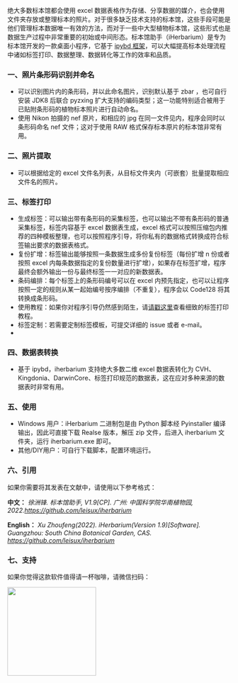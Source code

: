绝大多数标本馆都会使用 excel 数据表格作为存储、分享数据的媒介，也会使用文件夹存放或整理标本的照片。对于很多缺乏技术支持的标本馆，这些手段可能是他们管理标本数据唯一有效的方法，而对于一些中大型植物标本馆，这些形式也是数据生产过程中非常重要的初始或中间形态。标本馆助手（iHerbarium）是专为标本馆开发的一款桌面小程序，它基于 [ipybd 框架](https://github.com/leisux/ipybd)，可以大幅提高标本处理流程中诸如标签打印、数据整理、数据转化等工作的效率和品质。


### 一、照片条形码识别并命名

- 可以识别图片内的条形码，并以此命名图片，识别默认基于 zbar ，也可自行安装 JDK8 后联合 pyzxing 扩大支持的编码类型；这一功能特别适合被用于已贴附条形码的植物标本照片进行自动命名。
- 使用 Nikon 拍摄的 nef 原片，和相应的 jpg 在同一文件见内，程序会同时以条形码命名 nef 文件；这对于使用 RAW 格式保存标本原片的标本馆非常有用。

### 二、照片提取

- 可以根据给定的 excel 文件名列表，从目标文件夹内（可嵌套）批量提取相应文件名的照片。

### 三、标签打印

- 生成标签：可以输出带有条形码的采集标签，也可以输出不带有条形码的普通采集标签，标签内容基于 excel 数据表生成，excel 格式可以按照压缩包内推荐的四种模板整理，也可以按照程序引导，将你私有的数据格式转换成符合标签输出要求的数据表格式。
- 复份扩增：标签输出能够按照一条数据生成多份复份标签（每份扩增 n 份或者按照 excel 内每条数据指定的复份数量进行扩增），如果存在标签扩增，程序最终会额外输出一份与最终标签一一对应的新数据表。
- 条码编排：每个标签上的条形码编号可以在 excel 内预先指定，也可以让程序按照一定的规则从某一起始编号按序编排（不重复），程序会以 Code128 将其转换成条形码。
- 使用教程：如果你对程序引导仍然感到陌生，请[请戳这里](https://mp.weixin.qq.com/s/h4G32OU6Sh8ko1t6_f87FA)查看细致的标签打印教程。
- 标签定制：若需要定制标签模板，可提交详细的 issue 或者 e-mail。
- 

### 四、数据表转换

- 基于 ipybd，iherbarium 支持绝大多数二维 excel 数据表转化为 CVH、Kingdonia、DarwinCore、标签打印规范的数据表，这在应对多种来源的数据表时非常有用。

### 五、使用

- Windows 用户：iHerbarium 二进制包是由 Python 脚本经 Pyinstaller 编译输出，因此可直接下载 Realse 版本，解压 zip 文件，后进入 iherbarium 文件夹，运行 iherbarium.exe 即可。
- 其他/DIY用户：可自行下载脚本，配置环境运行。

### 六、引用

如果你需要将其发表在文献中，请使用以下参考格式：

**中文：**
*徐洲锋. 标本馆助手, V1.9[CP]. 广州: 中国科学院华南植物园, 2022.https://github.com/leisux/iherbarium*

**English：**
*Xu Zhoufeng(2022). iHerbarium(Version 1.9)[Software]. Guangzhou: South China Botanical Garden, CAS. https://github.com/leisux/iherbarium*

### 七、支持

如果你觉得这款软件值得请一杯咖啡，请微信扫码：

<div style="width:100%; margin:0 auto; height:auto;">
  <img src="https://tva1.sinaimg.cn/large/e6c9d24ely1h26txtps4uj20na0mq0v4.jpg" width="200"/>
</div>

